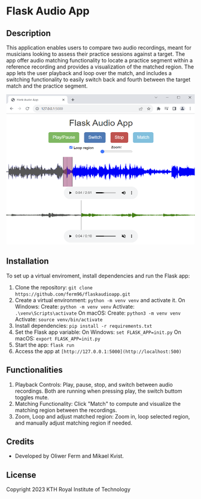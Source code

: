 # Flask Audio App

## Description

This application enables users 
to compare two audio recordings, meant for musicians looking to assess 
their practice sessions against a target. The app offer audio matching functionality 
to locate a practice segment within a reference recording and 
provides a visualization of the matched region. The app lets the user playback and loop
over the match, and includes a switching functionality to easily switch back and fourth between the
target match and the practice segment.

<img src="demo.PNG" alt="Demo" width="600" height="400">

## Installation

To set up a virtual enviroment, install dependencies and run the Flask app:

1. Clone the repository: `git clone https://github.com/ferm96/flaskaudioapp.git`
2. Create a virtual environment: `python -m venv venv` and activate it.
On Windows:
Create: `python -m venv venv`
Activate: `.\venv\Scripts\activate`
On macOS:
Create: `python3 -m venv venv`
Activate: `source venv/bin/activate`
4. Install dependencies: `pip install -r requirements.txt`
5. Set the Flask app variable:
On Windows: `set FLASK_APP=init.py`
On macOS: `export FLASK_APP=init.py`
6. Start the app: `flask run`
7. Access the app at `[http://127.0.0.1:5000](http://localhost:500)`

## Functionalities

1. Playback Controls: Play, pause, stop, and switch between audio recordings. Both are running when pressing play, the switch buttom toggles mute.
2. Matching Functionality: Click "Match" to compute and visualize the matching region between the recordings.
3. Zoom, Loop and adjust matched region: Zoom in, loop selected region, and manually adjust matching region if needed.

## Credits

- Developed by Oliwer Ferm and Mikael Kvist.

## License

Copyright 2023 KTH Royal Institute of Technology
